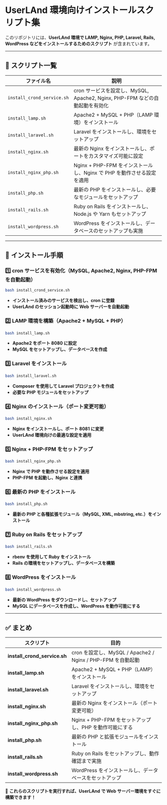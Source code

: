 # UserLAnd 環境向けインストールスクリプト集

このリポジトリには、**UserLAnd 環境で LAMP, Nginx, PHP, Laravel, Rails, WordPress などをインストールするためのスクリプト** が含まれています。

---

## 📌 スクリプト一覧

| ファイル名                     | 説明 |
|--------------------------------|------|
| `install_crond_service.sh`     | cron サービスを設定し、MySQL, Apache2, Nginx, PHP-FPM などの自動起動を有効化 |
| `install_lamp.sh`              | Apache2 + MySQL + PHP（LAMP 環境）をインストール |
| `install_laravel.sh`           | Laravel をインストールし、環境をセットアップ |
| `install_nginx.sh`             | 最新の Nginx をインストールし、ポートをカスタマイズ可能に設定 |
| `install_nginx_php.sh`         | Nginx + PHP-FPM をインストールし、Nginx で PHP を動作させる設定を適用 |
| `install_php.sh`               | 最新の PHP をインストールし、必要なモジュールをセットアップ |
| `install_rails.sh`             | Ruby on Rails をインストールし、Node.js や Yarn もセットアップ |
| `install_wordpress.sh`         | WordPress をインストールし、データベースのセットアップも実施 |

---

## 🚀 **インストール手順**
### **1️⃣ cron サービスを有効化（MySQL, Apache2, Nginx, PHP-FPM を自動起動）**
```bash
bash install_crond_service.sh
```
- **インストール済みのサービスを検出し、cron に登録**
- **UserLAnd のセッション起動時に Web サーバーを自動起動**

### **2️⃣ LAMP 環境を構築（Apache2 + MySQL + PHP）**
```bash
bash install_lamp.sh
```
- **Apache2 をポート 8080 に設定**
- **MySQL をセットアップし、データベースを作成**

### **3️⃣ Laravel をインストール**
```bash
bash install_laravel.sh
```
- **Composer を使用して Laravel プロジェクトを作成**
- **必要な PHP モジュールをセットアップ**

### **4️⃣ Nginx のインストール（ポート変更可能）**
```bash
bash install_nginx.sh
```
- **Nginx をインストールし、ポート 8081 に変更**
- **UserLAnd 環境向けの最適な設定を適用**

### **5️⃣ Nginx + PHP-FPM をセットアップ**
```bash
bash install_nginx_php.sh
```
- **Nginx で PHP を動作させる設定を適用**
- **PHP-FPM を起動し、Nginx と連携**

### **6️⃣ 最新の PHP をインストール**
```bash
bash install_php.sh
```
- **最新の PHP と各種拡張モジュール（MySQL, XML, mbstring, etc.）をインストール**

### **7️⃣ Ruby on Rails をセットアップ**
```bash
bash install_rails.sh
```
- **rbenv を使用して Ruby をインストール**
- **Rails の環境をセットアップし、データベースを構築**

### **8️⃣ WordPress をインストール**
```bash
bash install_wordpress.sh
```
- **最新の WordPress をダウンロードし、セットアップ**
- **MySQL にデータベースを作成し、WordPress を動作可能にする**

---

## ✅ **まとめ**
| スクリプト | 目的 |
|------------|------|
| **install_crond_service.sh** | cron を設定し、MySQL / Apache2 / Nginx / PHP-FPM を自動起動 |
| **install_lamp.sh** | Apache2 + MySQL + PHP（LAMP）をインストール |
| **install_laravel.sh** | Laravel をインストールし、環境をセットアップ |
| **install_nginx.sh** | 最新の Nginx をインストール（ポート変更可能） |
| **install_nginx_php.sh** | Nginx + PHP-FPM をセットアップし、PHP を動作可能にする |
| **install_php.sh** | 最新の PHP と拡張モジュールをインストール |
| **install_rails.sh** | Ruby on Rails をセットアップし、動作確認まで実施 |
| **install_wordpress.sh** | WordPress をインストールし、データベースをセットアップ |

🚀 **これらのスクリプトを実行すれば、UserLAnd で Web サーバー環境をすぐに構築できます！**

